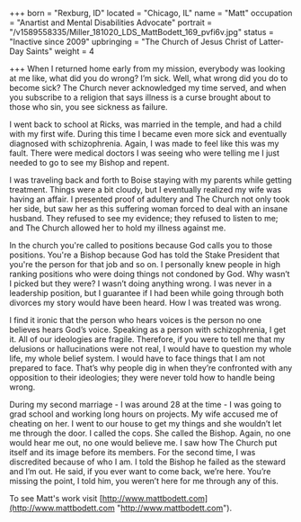 +++
born = "Rexburg, ID"
located = "Chicago, IL"
name = "Matt"
occupation = "Anartist and Mental Disabilities Advocate"
portrait = "/v1589558335/Miller_181020_LDS_MattBodett_169_pvfi6v.jpg"
status = "Inactive since 2009"
upbringing = "The Church of Jesus Christ of Latter-Day Saints"
weight = 4

+++
When I returned home early from my mission, everybody was looking at me like, what did you do wrong? I’m sick. Well, what wrong did you do to become sick? The Church never acknowledged my time served, and when you subscribe to a religion that says illness is a curse brought about to those who sin, you see sickness as failure.

I went back to school at Ricks, was married in the temple, and had a child with my first wife. During this time I became even more sick and eventually diagnosed with schizophrenia. Again, I was made to feel like this was my fault. There were medical doctors I was seeing who were telling me I just needed to go to see my Bishop and repent.

I was traveling back and forth to Boise staying with my parents while getting treatment. Things were a bit cloudy, but I eventually realized my wife was having an affair. I presented proof of adultery and The Church not only took her side, but saw her as this suffering woman forced to deal with an insane husband. They refused to see my evidence; they refused to listen to me; and The Church allowed her to hold my illness against me.

In the church you're called to positions because God calls you to those positions. You're a Bishop because God has told the Stake President that you're the person for that job and so on. I personally knew people in high ranking positions who were doing things not condoned by God. Why wasn’t I picked but they were? I wasn’t doing anything wrong. I was never in a leadership position, but I guarantee if I had been while going through both divorces my story would have been heard. How I was treated was wrong.

I find it ironic that the person who hears voices is the person no one believes hears God’s voice. Speaking as a person with schizophrenia, I get it. All of our ideologies are fragile. Therefore, if you were to tell me that my delusions or hallucinations were not real, I would have to question my whole life, my whole belief system. I would have to face things that I am not prepared to face. That’s why people dig in when they’re confronted with any opposition to their ideologies; they were never told how to handle being wrong.

During my second marriage - I was around 28 at the time - I was going to grad school and working long hours on projects. My wife accused me of cheating on her. I went to our house to get my things and she wouldn’t let me through the door. I called the cops. She called the Bishop. Again, no one would hear me out, no one would believe me. I saw how The Church put itself and its image before its members. For the second time, I was discredited because of who I am. I told the Bishop he failed as the steward and I’m out. He said, if you ever want to come back, we’re here. You’re missing the point, I told him, you weren’t here for me through any of this.

To see Matt's work visit [http://www.mattbodett.com](http://www.mattbodett.com "http://www.mattbodett.com").